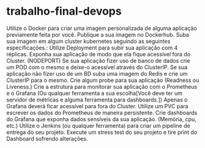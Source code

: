 # trabalho-final-devops


Utilize o Docker para criar uma imagem personalizada de alguma aplicação previamente feita por você.
Publique a sua imagem no Dockerhub.
Suba sua imagem em algum cluster kubernetes seguindo as seguintes especificações.:
Utilize Deployment para subir sua aplicação com 4 réplicas.
Exponha sua aplicação de modo que ela fique acessível fora do Cluster. (NODEPORT)
Se sua aplicação fizer uso de banco de dados crie um POD com o mesmo e deixe-o acessível através do ClusterIP. Se sua aplicação não fizer uso de um BD suba uma imagem do Redis e crie um ClusterIP para o mesmo.
Crie algum probe para sua aplicação (Readness ou Liveness.)
Crie a estrutura para monitorar sua aplicação com o Prometheus e o Grafana (Ou qualquer ferramenta a sua escolha[Você deve ter um servidor de métricas e alguma ferramenta para dashboards.])
Apenas o Grafana deverá ficar acessível para fora do Cluster.
Utilize um PVC para escrever os dados do Prometheus de maneira persistente.
Crie dashboards do Grafana que exponha dados sensíveis da sua aplicação. (Memória, cpu, etc.)
Utilize o Jenkins (ou qualquer ferramenta) para criar um pipeline de entrega do seu projeto.
Execute um stress test do seu projeto e tire print do Dashboard sofrendo alterações.
